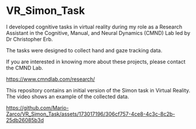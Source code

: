 # VR_Simon_Task
 

I developed cognitive tasks in virtual reality during my role as a Research Assistant in the Cognitive, Manual, and Neural Dynamics (CMND) Lab led by Dr Christopher Erb.

The tasks were designed to collect hand and gaze tracking data.

If you are interested in knowing more about these projects, please contact the CMND Lab.

https://www.cmndlab.com/research/

This repository contains an initial version of the Simon task in Virtual Reality. The video shows an example of the collected data.

https://github.com/Mario-Zarco/VR_Simon_Task/assets/173017196/306cf757-4ce8-4c3c-8c2b-25db26085b3d

